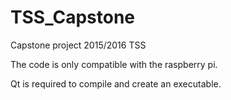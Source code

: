# TSS_Capstone
Capstone project 2015/2016 TSS

The code is only compatible with the raspberry pi.

Qt is required to compile and create an executable.
